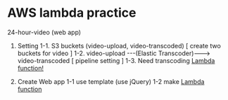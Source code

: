 # AWS lambda practice

24-hour-video (web app)

1. Setting 
    1-1. S3 buckets (video-upload, video-transcoded) [ create two buckets for video ]
    1-2. video-upload ---(Elastic Transcoder)---> video-transcoded [ pipeline setting ]
    1-3. Need transcoding [Lambda function!](../transcode-video)

2. Create Web app
    1-1 use template (use jQuery)
    1-2 make [Lambda function](../24-hour-video)